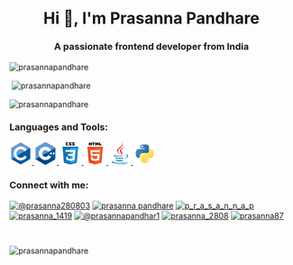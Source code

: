 <h1 align="center">Hi 👋, I'm Prasanna Pandhare</h1>
<h3 align="center">A passionate frontend developer from India</h3>


<!--
<p align="left"> <a href="https://github.com/ryo-ma/github-profile-trophy"><img src="https://github-profile-trophy.vercel.app/?username=prasannapandhare" alt="prasannapandhare" /></a> </p>
-->




<p><img align="center" src="https://github-readme-stats.vercel.app/api/top-langs?username=prasannapandhare&show_icons=true&locale=en&layout=compact" alt="prasannapandhare" /></p>

<p>&nbsp;<img align="center" src="https://github-readme-stats.vercel.app/api?username=prasannapandhare&show_icons=true&locale=en" alt="prasannapandhare" /></p>

<p><img align="center" src="https://github-readme-streak-stats.herokuapp.com/?user=prasannapandhare&" alt="prasannapandhare" /></p>

<h3 align="left">Languages and Tools:</h3>
<p align="left"> <a href="https://www.cprogramming.com/" target="_blank" rel="noreferrer"> <img src="https://raw.githubusercontent.com/devicons/devicon/master/icons/c/c-original.svg" alt="c" width="40" height="40"/> </a> <a href="https://www.w3schools.com/cpp/" target="_blank" rel="noreferrer"> <img src="https://raw.githubusercontent.com/devicons/devicon/master/icons/cplusplus/cplusplus-original.svg" alt="cplusplus" width="40" height="40"/> </a> <a href="https://www.w3schools.com/css/" target="_blank" rel="noreferrer"> <img src="https://raw.githubusercontent.com/devicons/devicon/master/icons/css3/css3-original-wordmark.svg" alt="css3" width="40" height="40"/> </a> <a href="https://www.w3.org/html/" target="_blank" rel="noreferrer"> <img src="https://raw.githubusercontent.com/devicons/devicon/master/icons/html5/html5-original-wordmark.svg" alt="html5" width="40" height="40"/> </a> <a href="https://www.java.com" target="_blank" rel="noreferrer"> <img src="https://raw.githubusercontent.com/devicons/devicon/master/icons/java/java-original.svg" alt="java" width="40" height="40"/> </a> <a href="https://www.python.org" target="_blank" rel="noreferrer"> <img src="https://raw.githubusercontent.com/devicons/devicon/master/icons/python/python-original.svg" alt="python" width="40" height="40"/> </a> </p>

<h3 align="left">Connect with me:</h3>
<p align="left">
<a href="https://twitter.com/@prasanna280803" target="blank"><img align="center" src="https://raw.githubusercontent.com/rahuldkjain/github-profile-readme-generator/master/src/images/icons/Social/twitter.svg" alt="@prasanna280803" height="30" width="40" /></a>
<a href="https://linkedin.com/in/prasanna pandhare" target="blank"><img align="center" src="https://raw.githubusercontent.com/rahuldkjain/github-profile-readme-generator/master/src/images/icons/Social/linked-in-alt.svg" alt="prasanna pandhare" height="30" width="40" /></a>
<a href="https://instagram.com/p_r_a_s_a_n_n_a_p" target="blank"><img align="center" src="https://raw.githubusercontent.com/rahuldkjain/github-profile-readme-generator/master/src/images/icons/Social/instagram.svg" alt="p_r_a_s_a_n_n_a_p" height="30" width="40" /></a>
<a href="https://www.codechef.com/users/prasanna_1419" target="blank"><img align="center" src="https://cdn.jsdelivr.net/npm/simple-icons@3.1.0/icons/codechef.svg" alt="prasanna_1419" height="30" width="40" /></a>
<a href="https://www.hackerrank.com/@prasannapandhar1" target="blank"><img align="center" src="https://raw.githubusercontent.com/rahuldkjain/github-profile-readme-generator/master/src/images/icons/Social/hackerrank.svg" alt="@prasannapandhar1" height="30" width="40" /></a>
<a href="https://www.leetcode.com/prasanna_2808" target="blank"><img align="center" src="https://raw.githubusercontent.com/rahuldkjain/github-profile-readme-generator/master/src/images/icons/Social/leet-code.svg" alt="prasanna_2808" height="30" width="40" /></a>
<a href="https://auth.geeksforgeeks.org/user/prasanna87" target="blank"><img align="center" src="https://raw.githubusercontent.com/rahuldkjain/github-profile-readme-generator/master/src/images/icons/Social/geeks-for-geeks.svg" alt="prasanna87" height="30" width="40" /></a>
</p>
</br>
<p align="left"> <img src="https://komarev.com/ghpvc/?username=prasannapandhare&label=Profile%20views&color=0e75b6&style=flat" alt="prasannapandhare" /> </p>
